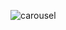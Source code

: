 ![carousel](https://user-images.githubusercontent.com/39157319/40359168-5ea66c80-5ddf-11e8-8fc5-fcdcee2066ef.png)

